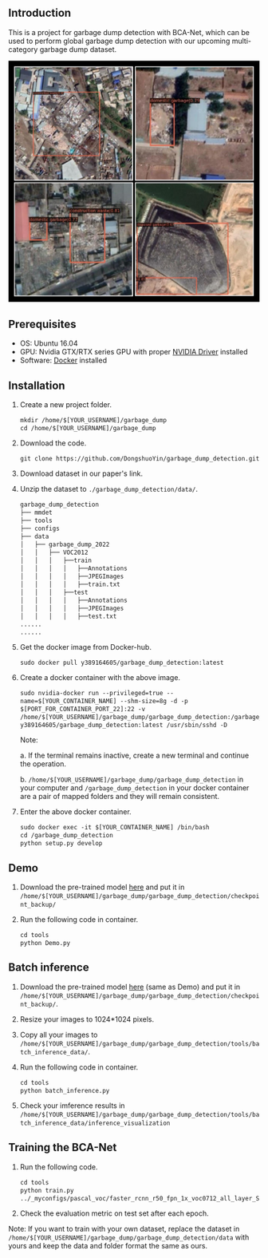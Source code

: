 ## Introduction

This is a project for garbage dump detection with BCA-Net, which can be used to perform global garbage dump 
detection with our upcoming multi-category garbage dump 
dataset.

![demo image](resources/examples.jpg)

## Prerequisites

- OS: Ubuntu 16.04
- GPU: Nvidia GTX/RTX series GPU with proper [NVIDIA Driver](https://www.nvidia.com/Download/index.aspx?lang=en-us) installed
- Software: [Docker](https://www.docker.com/) installed

## Installation
  
1. Create a new project folder.
    ```shell
    mkdir /home/$[YOUR_USERNAME]/garbage_dump
    cd /home/$[YOUR_USERNAME]/garbage_dump
    ```
2. Download the code.
    ```shell
    git clone https://github.com/DongshuoYin/garbage_dump_detection.git
    ```
3. Download dataset in our paper's link. 

4. Unzip the dataset to `./garbage_dump_detection/data/`.
    ```none 
    garbage_dump_detection
    ├── mmdet
    ├── tools
    ├── configs
    ├── data
    │   ├── garbage_dump_2022
    │   │   ├── VOC2012
    │   │   │   ├──train
    │   │   │   │   ├──Annotations
    │   │   │   │   ├──JPEGImages
    │   │   │   │   ├──train.txt
    │   │   │   ├──test
    │   │   │   │   ├──Annotations
    │   │   │   │   ├──JPEGImages
    │   │   │   │   ├──test.txt
    ......
    ......
    ```

5. Get the docker image from Docker-hub.
    ```shell
    sudo docker pull y389164605/garbage_dump_detection:latest
    ```
   
6. Create a docker container with the above image.
    ```shell
    sudo nvidia-docker run --privileged=true --name=$[YOUR_CONTAINER_NAME] --shm-size=8g -d -p $[PORT_FOR_CONTAINER_PORT_22]:22 -v /home/$[YOUR_USERNAME]/garbage_dump/garbage_dump_detection:/garbage_dump_detection y389164605/garbage_dump_detection:latest /usr/sbin/sshd -D
    ```
   Note: 
   
    a. If the terminal remains inactive, create a new terminal and continue the operation.
    
    b. `/home/$[YOUR_USERNAME]/garbage_dump/garbage_dump_detection` in your computer and `/garbage_dump_detection` in your docker container are a pair of mapped folders and they will remain consistent.
7. Enter the above docker container.
    ```shell
    sudo docker exec -it $[YOUR_CONTAINER_NAME] /bin/bash
    cd /garbage_dump_detection
    python setup.py develop
    ```
   
## Demo

1. Download the pre-trained model [here]() and put it in `/home/$[YOUR_USERNAME]/garbage_dump/garbage_dump_detection/checkpoint_backup/`

2. Run the following code in container.
    ```shell
    cd tools
    python Demo.py
    ```

## Batch inference

1. Download the pre-trained model [here]() (same as Demo) and put it in `/home/$[YOUR_USERNAME]/garbage_dump/garbage_dump_detection/checkpoint_backup/`.

2. Resize your images to 1024*1024 pixels.

3. Copy all your images to `/home/$[YOUR_USERNAME]/garbage_dump/garbage_dump_detection/tools/batch_inference_data/`.

4. Run the following code in container.
    ```shell
    cd tools
    python batch_inference.py
    ```

5. Check your imference results in `/home/$[YOUR_USERNAME]/garbage_dump/garbage_dump_detection/tools/batch_inference_data/inference_visualization`

## Training the BCA-Net

1. Run the following code.
    ```shell
    cd tools 
    python train.py ../_myconfigs/pascal_voc/faster_rcnn_r50_fpn_1x_voc0712_all_layer_SE_with_ClassBalancedDataset_and_low_nms_score_config_and_data_augumentation.py
    ```
2. Check the evaluation metric on test set after each epoch.

Note: If you want to train with your own dataset, replace the dataset in `/home/$[YOUR_USERNAME]/garbage_dump/garbage_dump_detection/data` with yours and keep the data and folder format the same as ours.
